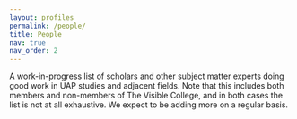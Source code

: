 ```yaml
---
layout: profiles
permalink: /people/
title: People
nav: true
nav_order: 2
---
```


A work-in-progress list of scholars and other subject matter experts doing good work in UAP studies and adjacent fields. Note that this includes both members and non-members of The Visible College, and in both cases the list is not at all exhaustive. We expect to be adding more on a regular basis.